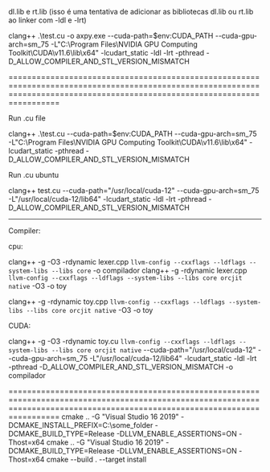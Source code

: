 dl.lib e rt.lib (isso é uma tentativa de adicionar as bibliotecas dl.lib ou rt.lib ao linker com -ldl e -lrt)

clang++ .\test.cu -o axpy.exe --cuda-path=$env:CUDA_PATH --cuda-gpu-arch=sm_75 -L"C:\Program Files\NVIDIA GPU Computing Toolkit\CUDA\v11.6\lib\x64" -lcudart_static -ldl -lrt -pthread -D_ALLOW_COMPILER_AND_STL_VERSION_MISMATCH


=============================================================================================================================================================================

Run .cu file

clang++ .\test.cu --cuda-path=$env:CUDA_PATH --cuda-gpu-arch=sm_75 -L"C:\Program Files\NVIDIA GPU Computing Toolkit\CUDA\v11.6\lib\x64" -lcudart_static -pthread -D_ALLOW_COMPILER_AND_STL_VERSION_MISMATCH


Run .cu ubuntu

clang++ test.cu --cuda-path="/usr/local/cuda-12" --cuda-gpu-arch=sm_75 -L"/usr/local/cuda-12/lib64" -lcudart_static -ldl -lrt -pthread -D_ALLOW_COMPILER_AND_STL_VERSION_MISMATCH

-----------------------------------------------------------------------------------------------------------------------------------------------------------------------------

Compiler:

cpu:

clang++ -g -O3 -rdynamic lexer.cpp `llvm-config --cxxflags --ldflags --system-libs --libs core` -o compilador
clang++ -g -rdynamic lexer.cpp `llvm-config --cxxflags --ldflags --system-libs --libs core orcjit native` -O3 -o toy

clang++ -g -rdynamic toy.cpp `llvm-config --cxxflags --ldflags --system-libs --libs core orcjit native` -O3 -o toy

CUDA:

clang++ -g -O3 -rdynamic toy.cu `llvm-config --cxxflags --ldflags --system-libs --libs core orcjit native` --cuda-path="/usr/local/cuda-12" --cuda-gpu-arch=sm_75 -L"/usr/local/cuda-12/lib64" -lcudart_static -ldl -lrt -pthread -D_ALLOW_COMPILER_AND_STL_VERSION_MISMATCH -o compilador











=============================================================================================================================================================================
cmake .. -G "Visual Studio 16 2019" -DCMAKE_INSTALL_PREFIX=C:\some_folder -DCMAKE_BUILD_TYPE=Release -DLLVM_ENABLE_ASSERTIONS=ON -Thost=x64
cmake .. -G "Visual Studio 16 2019" -DCMAKE_BUILD_TYPE=Release -DLLVM_ENABLE_ASSERTIONS=ON -Thost=x64
cmake --build . --target install
